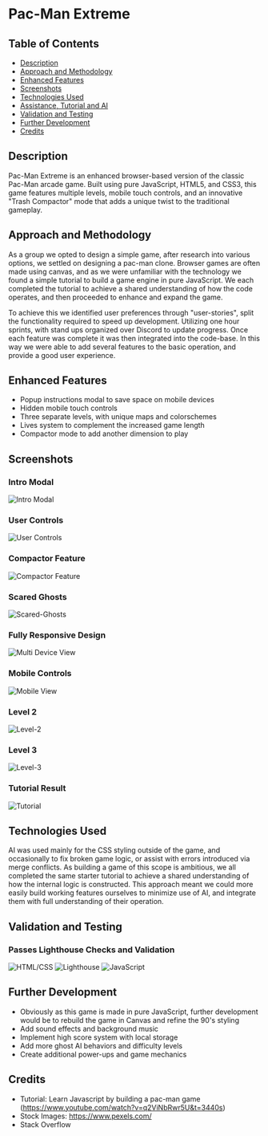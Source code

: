 # Pac-Man Extreme

## Table of Contents
- [Description](#description)
- [Approach and Methodology](#approach-and-methodology)
- [Enhanced Features](#enhanced-features)
- [Screenshots](#screenshots)
- [Technologies Used](#technologies-used)
- [Assistance, Tutorial and AI](#assistance-tutorial-and-ai)
- [Validation and Testing](#validation-and-testing)
- [Further Development](#further-development)
- [Credits](#credits)

## Description

Pac-Man Extreme is an enhanced browser-based version of the classic Pac-Man arcade game. Built using pure JavaScript, HTML5, and CSS3, this game features multiple levels, mobile touch controls, and an innovative "Trash Compactor" mode that adds a unique twist to the traditional gameplay.

## Approach and Methodology

As a group we opted to design a simple game, after research into various options, we settled on designing
a pac-man clone. Browser games are often made using canvas, and as we were unfamiliar with the technology
we found a simple tutorial to build a game engine in pure JavaScript. We each completed the tutorial to 
achieve a shared understanding of how the code operates, and then proceeded to enhance and expand the game.

To achieve this we identified user preferences through "user-stories", split the functionality required to speed up development. Utilizing one hour sprints, with stand ups organized over Discord to update progress. Once each feature was complete it was then integrated into the code-base. In this way we were able to add several features to the basic operation, and provide a good user experience.

## Enhanced Features

* Popup instructions modal to save space on mobile devices 
* Hidden mobile touch controls
* Three separate levels, with unique maps and colorschemes
* Lives system to complement the increased game length
* Compactor mode to add another dimension to play

## Screenshots

### Intro Modal
![Intro Modal](images/readme-images/Screenshot%202025-09-19%20161546.png)

### User Controls
![User Controls](images/readme-images/Screenshot%202025-09-19%20161558.png)

### Compactor Feature
![Compactor Feature](images/readme-images/Screenshot%202025-09-19%20161632.png)

### Scared Ghosts
![Scared-Ghosts](images/readme-images/Screenshot%202025-09-19%20161650.png)

### Fully Responsive Design
![Multi Device View](images/readme-images/Screenshot%202025-09-19%20142357.png)

### Mobile Controls
![Mobile View](images/readme-images/Screenshot%202025-09-19%20161717.png)

### Level 2 
![Level-2](images/readme-images/Screenshot%202025-09-19%20161845.png)

### Level 3
![Level-3](images/readme-images/Screenshot%202025-09-19%20161856.png)

### Tutorial Result
![Tutorial](images/readme-images/Screenshot%202025-09-19%20164700.png)

## Technologies Used

AI was used mainly for the CSS styling outside of the game, and occasionally to fix broken game logic, or assist with errors introduced via merge conflicts. As building a game of this scope is ambitious, we all completed the same starter tutorial to achieve a shared understanding of how the internal logic is constructed. This approach meant we could more easily build working features ourselves to minimize use of AI, and integrate them with full understanding of their operation.

## Validation and Testing

### Passes Lighthouse Checks and Validation
![HTML/CSS](images/readme-images/Screenshot%202025-09-19%20162715.png)
![Lighthouse](images/readme-images/Screenshot%202025-09-19%20142026.png)
![JavaScript](images/readme-images/Screenshot%202025-09-19%20162841.png)

## Further Development

* Obviously as this game is made in pure JavaScript, further development would be to rebuild the game in Canvas and refine the 90's styling
* Add sound effects and background music
* Implement high score system with local storage
* Add more ghost AI behaviors and difficulty levels
* Create additional power-ups and game mechanics

## Credits

* Tutorial: Learn Javascript by building a pac-man game (https://www.youtube.com/watch?v=q2ViNbRwr5U&t=3440s)
* Stock Images: https://www.pexels.com/
* Stack Overflow

